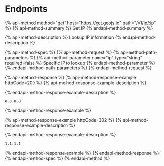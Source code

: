 # Endpoints

{% api-method method="get" host="https://get.geojs.io" path="/v1/ip/:ip" %}
{% api-method-summary %}
Get IP
{% endapi-method-summary %}

{% api-method-description %}
Lookup IP information
{% endapi-method-description %}

{% api-method-spec %}
{% api-method-request %}
{% api-method-path-parameters %}
{% api-method-parameter name="ip" type="string" required=false %}
Specific IP to lookup
{% endapi-method-parameter %}
{% endapi-method-path-parameters %}
{% endapi-method-request %}

{% api-method-response %}
{% api-method-response-example httpCode=200 %}
{% api-method-response-example-description %}

{% endapi-method-response-example-description %}

```text
8.8.8.8
```
{% endapi-method-response-example %}

{% api-method-response-example httpCode=302 %}
{% api-method-response-example-description %}

{% endapi-method-response-example-description %}

```text
1.1.1.1
```
{% endapi-method-response-example %}
{% endapi-method-response %}
{% endapi-method-spec %}
{% endapi-method %}

